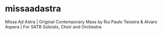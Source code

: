 # missaadastra
Missa Ad Astra | Original Contemporary Mass by Rui Paulo Teixeira &amp; Alvaro Aspera | For SATB Soloists, Choir and Orchestra

